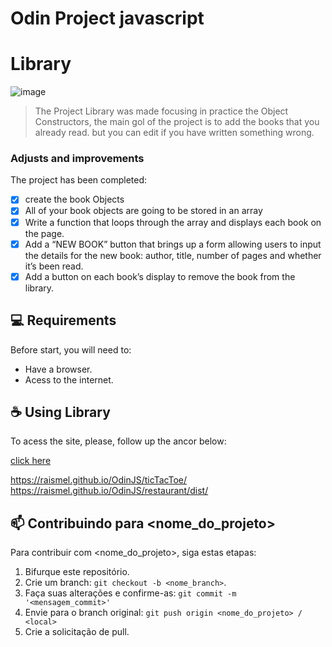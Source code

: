 # Odin Project javascript



# Library

![image](https://github.com/RaiSMel/Odin/assets/93801960/735434e7-3dcb-4e13-89af-2ed542727084)

> The Project Library was made focusing in practice the Object Constructors, the main gol of the project is to add the books that you already read. but you can edit if you have written something wrong.

### Adjusts and improvements

The project has been completed:

- [x] create the book Objects
- [x] All of your book objects are going to be stored in an array
- [x] Write a function that loops through the array and displays each book on the page.
- [x] Add a “NEW BOOK” button that brings up a form allowing users to input the details for the new book: author, title, number of pages and whether it’s been read.
- [x] Add a button on each book’s display to remove the book from the library.

## 💻 Requirements

Before start, you will need to:

- Have a browser.
- Acess to the internet.

## ☕ Using Library

To acess the site, please, follow up the ancor below:

<a href="https://raismel.github.io/Odin/library/">click here</a>



https://raismel.github.io/OdinJS/ticTacToe/
https://raismel.github.io/OdinJS/restaurant/dist/


## 📫 Contribuindo para <nome_do_projeto>

Para contribuir com <nome_do_projeto>, siga estas etapas:

1. Bifurque este repositório.
2. Crie um branch: `git checkout -b <nome_branch>`.
3. Faça suas alterações e confirme-as: `git commit -m '<mensagem_commit>'`
4. Envie para o branch original: `git push origin <nome_do_projeto> / <local>`
5. Crie a solicitação de pull.
